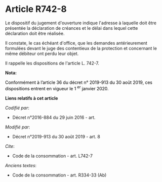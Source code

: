 # Article R742-8

Le dispositif du jugement d'ouverture indique l'adresse à laquelle doit être présentée la déclaration de créances et le délai
dans lequel cette déclaration doit être réalisée. 

Il constate, le cas échéant d'office, que les demandes antérieurement formulées devant le     juge des contentieux de la
protection et concernant le même débiteur ont perdu leur objet. 

Il rappelle les dispositions de l'article L. 742-7.

**Nota:**

<font color="black">Conformément à l’article 36 du décret n° 2019-913 du 30 août 2019, ces dispositions entrent en vigueur le
1
    <sup>er</sup> janvier 2020.</font>

**Liens relatifs à cet article**

_Codifié par_:

  - Décret n°2016-884 du 29 juin 2016 - art.

_Modifié par_:

  - Décret n°2019-913 du 30 août 2019 - art. 8

_Cite_:

  - Code de la consommation - art. L742-7

_Anciens textes_:

  - Code de la consommation - art. R334-33 (Ab)

